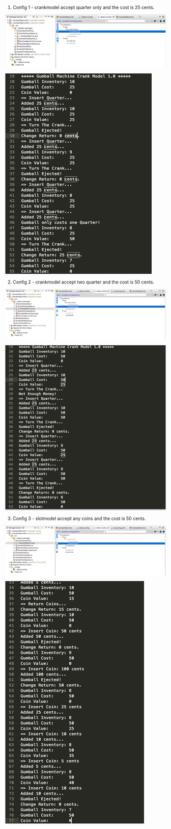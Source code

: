 



1. Config 1 - crankmodel accept quarter only and the cost is 25 cents.

![image](https://github.com/Yi-Lai-SJSU/cmpe202/blob/master/lab10/screenshot%2Brun-result/config%201%20-%20crank%20one%20quarter%20-%20cost%2025.png)

![image](https://github.com/Yi-Lai-SJSU/cmpe202/blob/master/lab10/screenshot%2Brun-result/config%201%20-%20crank%20one%20quarter%20-%20cost%2025%20-%20result.png)

2. Config 2 - crankmodel accept two quarter and the cost is 50 cents.

![image](https://github.com/Yi-Lai-SJSU/cmpe202/blob/master/lab10/screenshot%2Brun-result/config%202%20-%20crank%20two%20quarter%20-%20cost%2050.png)

![image](https://github.com/Yi-Lai-SJSU/cmpe202/blob/master/lab10/screenshot%2Brun-result/config%202%20-%20crank%20two%20quarter%20-%20cost%2050%20-%20result.png)

3. Config 3 - slotmodel accept any coins and the cost is 50 cents.

![image](https://github.com/Yi-Lai-SJSU/cmpe202/blob/master/lab10/screenshot%2Brun-result/config%203%20-%20slot%20any%20coins%20-%20cost%2050.png)

![image](https://github.com/Yi-Lai-SJSU/cmpe202/blob/master/lab10/screenshot%2Brun-result/config%203%20-%20slot%20any%20coins%20-%20cost%2050%20-%20result.png)



